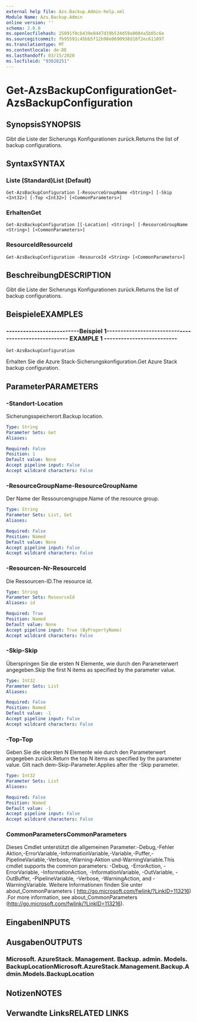 ```yaml
---
external help file: Azs.Backup.Admin-help.xml
Module Name: Azs.Backup.Admin
online version: ''
schema: 2.0.0
ms.openlocfilehash: 25091f0cb439e0447d19b534d59a0084a5b05c6e
ms.sourcegitcommit: fb95591c45bb5f12b98e0690938d18f2ec611897
ms.translationtype: MT
ms.contentlocale: de-DE
ms.lasthandoff: 03/15/2020
ms.locfileid: "93828251"
---
```

# <span data-ttu-id="a4acb-101">Get-AzsBackupConfiguration</span><span class="sxs-lookup"><span data-stu-id="a4acb-101">Get-AzsBackupConfiguration</span></span>

## <span data-ttu-id="a4acb-102">Synopsis</span><span class="sxs-lookup"><span data-stu-id="a4acb-102">SYNOPSIS</span></span>
<span data-ttu-id="a4acb-103">Gibt die Liste der Sicherungs Konfigurationen zurück.</span><span class="sxs-lookup"><span data-stu-id="a4acb-103">Returns the list of backup configurations.</span></span>

## <span data-ttu-id="a4acb-104">Syntax</span><span class="sxs-lookup"><span data-stu-id="a4acb-104">SYNTAX</span></span>

### <span data-ttu-id="a4acb-105">Liste (Standard)</span><span class="sxs-lookup"><span data-stu-id="a4acb-105">List (Default)</span></span>
```
Get-AzsBackupConfiguration [-ResourceGroupName <String>] [-Skip <Int32>] [-Top <Int32>] [<CommonParameters>]
```

### <span data-ttu-id="a4acb-106">Erhalten</span><span class="sxs-lookup"><span data-stu-id="a4acb-106">Get</span></span>
```
Get-AzsBackupConfiguration [[-Location] <String>] [-ResourceGroupName <String>] [<CommonParameters>]
```

### <span data-ttu-id="a4acb-107">ResourceId</span><span class="sxs-lookup"><span data-stu-id="a4acb-107">ResourceId</span></span>
```
Get-AzsBackupConfiguration -ResourceId <String> [<CommonParameters>]
```

## <span data-ttu-id="a4acb-108">Beschreibung</span><span class="sxs-lookup"><span data-stu-id="a4acb-108">DESCRIPTION</span></span>
<span data-ttu-id="a4acb-109">Gibt die Liste der Sicherungs Konfigurationen zurück.</span><span class="sxs-lookup"><span data-stu-id="a4acb-109">Returns the list of backup configurations.</span></span>

## <span data-ttu-id="a4acb-110">Beispiele</span><span class="sxs-lookup"><span data-stu-id="a4acb-110">EXAMPLES</span></span>

### <span data-ttu-id="a4acb-111">--------------------------Beispiel 1--------------------------</span><span class="sxs-lookup"><span data-stu-id="a4acb-111">-------------------------- EXAMPLE 1 --------------------------</span></span>
```
Get-AzsBackupConfiguration
```

<span data-ttu-id="a4acb-112">Erhalten Sie die Azure Stack-Sicherungskonfiguration.</span><span class="sxs-lookup"><span data-stu-id="a4acb-112">Get Azure Stack backup configuration.</span></span>

## <span data-ttu-id="a4acb-113">Parameter</span><span class="sxs-lookup"><span data-stu-id="a4acb-113">PARAMETERS</span></span>

### <span data-ttu-id="a4acb-114">-Standort</span><span class="sxs-lookup"><span data-stu-id="a4acb-114">-Location</span></span>
<span data-ttu-id="a4acb-115">Sicherungsspeicherort.</span><span class="sxs-lookup"><span data-stu-id="a4acb-115">Backup location.</span></span>

```yaml
Type: String
Parameter Sets: Get
Aliases: 

Required: False
Position: 1
Default value: None
Accept pipeline input: False
Accept wildcard characters: False
```

### <span data-ttu-id="a4acb-116">-ResourceGroupName</span><span class="sxs-lookup"><span data-stu-id="a4acb-116">-ResourceGroupName</span></span>
<span data-ttu-id="a4acb-117">Der Name der Ressourcengruppe.</span><span class="sxs-lookup"><span data-stu-id="a4acb-117">Name of the resource group.</span></span>

```yaml
Type: String
Parameter Sets: List, Get
Aliases: 

Required: False
Position: Named
Default value: None
Accept pipeline input: False
Accept wildcard characters: False
```

### <span data-ttu-id="a4acb-118">-Resourcen-Nr</span><span class="sxs-lookup"><span data-stu-id="a4acb-118">-ResourceId</span></span>
<span data-ttu-id="a4acb-119">Die Ressourcen-ID.</span><span class="sxs-lookup"><span data-stu-id="a4acb-119">The resource id.</span></span>

```yaml
Type: String
Parameter Sets: ResourceId
Aliases: id

Required: True
Position: Named
Default value: None
Accept pipeline input: True (ByPropertyName)
Accept wildcard characters: False
```

### <span data-ttu-id="a4acb-120">-Skip</span><span class="sxs-lookup"><span data-stu-id="a4acb-120">-Skip</span></span>
<span data-ttu-id="a4acb-121">Überspringen Sie die ersten N Elemente, wie durch den Parameterwert angegeben.</span><span class="sxs-lookup"><span data-stu-id="a4acb-121">Skip the first N items as specified by the parameter value.</span></span>

```yaml
Type: Int32
Parameter Sets: List
Aliases: 

Required: False
Position: Named
Default value: -1
Accept pipeline input: False
Accept wildcard characters: False
```

### <span data-ttu-id="a4acb-122">-Top</span><span class="sxs-lookup"><span data-stu-id="a4acb-122">-Top</span></span>
<span data-ttu-id="a4acb-123">Geben Sie die obersten N Elemente wie durch den Parameterwert angegeben zurück.</span><span class="sxs-lookup"><span data-stu-id="a4acb-123">Return the top N items as specified by the parameter value.</span></span>
<span data-ttu-id="a4acb-124">Gilt nach dem-Skip-Parameter.</span><span class="sxs-lookup"><span data-stu-id="a4acb-124">Applies after the -Skip parameter.</span></span>

```yaml
Type: Int32
Parameter Sets: List
Aliases: 

Required: False
Position: Named
Default value: -1
Accept pipeline input: False
Accept wildcard characters: False
```

### <span data-ttu-id="a4acb-125">CommonParameters</span><span class="sxs-lookup"><span data-stu-id="a4acb-125">CommonParameters</span></span>
<span data-ttu-id="a4acb-126">Dieses Cmdlet unterstützt die allgemeinen Parameter:-Debug,-Fehler Aktion,-ErrorVariable,-InformationVariable,-Variable,-Puffer,-PipelineVariable,-Verbose,-Warning-Aktion und-WarningVariable.</span><span class="sxs-lookup"><span data-stu-id="a4acb-126">This cmdlet supports the common parameters: -Debug, -ErrorAction, -ErrorVariable, -InformationAction, -InformationVariable, -OutVariable, -OutBuffer, -PipelineVariable, -Verbose, -WarningAction, and -WarningVariable.</span></span> <span data-ttu-id="a4acb-127">Weitere Informationen finden Sie unter about_CommonParameters ( http://go.microsoft.com/fwlink/?LinkID=113216) .</span><span class="sxs-lookup"><span data-stu-id="a4acb-127">For more information, see about_CommonParameters (http://go.microsoft.com/fwlink/?LinkID=113216).</span></span>

## <span data-ttu-id="a4acb-128">Eingaben</span><span class="sxs-lookup"><span data-stu-id="a4acb-128">INPUTS</span></span>

## <span data-ttu-id="a4acb-129">Ausgaben</span><span class="sxs-lookup"><span data-stu-id="a4acb-129">OUTPUTS</span></span>

### <span data-ttu-id="a4acb-130">Microsoft. AzureStack. Management. Backup. admin. Models. BackupLocation</span><span class="sxs-lookup"><span data-stu-id="a4acb-130">Microsoft.AzureStack.Management.Backup.Admin.Models.BackupLocation</span></span>

## <span data-ttu-id="a4acb-131">Notizen</span><span class="sxs-lookup"><span data-stu-id="a4acb-131">NOTES</span></span>

## <span data-ttu-id="a4acb-132">Verwandte Links</span><span class="sxs-lookup"><span data-stu-id="a4acb-132">RELATED LINKS</span></span>

